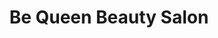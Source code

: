 ---
title: "Be Queen Beauty Salon"
url: /bad-wurzach/be-queen-beauty-salon-muehltorstrasse/
shop: Kosmetik
---